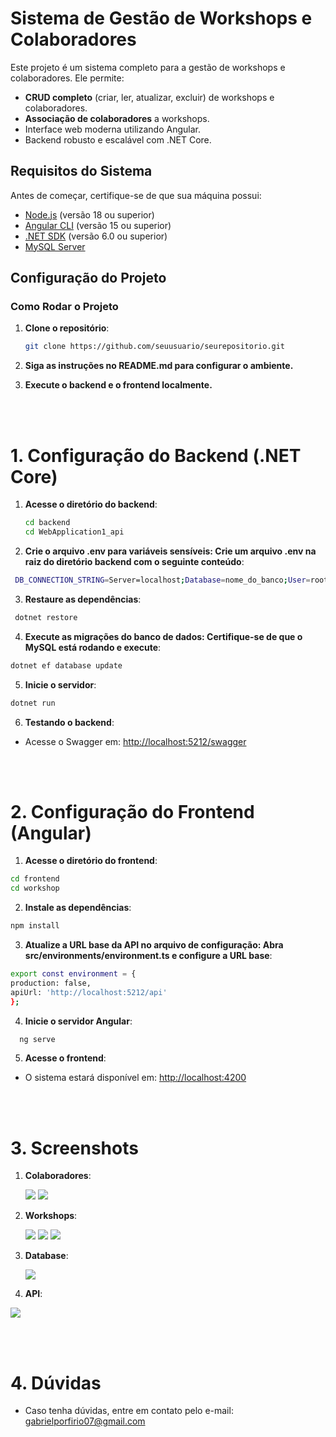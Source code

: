 # Sistema de Gestão de Workshops e Colaboradores

Este projeto é um sistema completo para a gestão de workshops e colaboradores. Ele permite:
- **CRUD completo** (criar, ler, atualizar, excluir) de workshops e colaboradores.
- **Associação de colaboradores** a workshops.
- Interface web moderna utilizando Angular.
- Backend robusto e escalável com .NET Core.

## Requisitos do Sistema

Antes de começar, certifique-se de que sua máquina possui:
- [Node.js](https://nodejs.org/) (versão 18 ou superior)
- [Angular CLI](https://angular.io/cli) (versão 15 ou superior)
- [.NET SDK](https://dotnet.microsoft.com/download) (versão 6.0 ou superior)
- [MySQL Server](https://dev.mysql.com/downloads/)

## Configuração do Projeto

 ### Como Rodar o Projeto
  1. **Clone o repositório**:
      ```bash
      git clone https://github.com/seuusuario/seurepositorio.git
      ```
  2. **Siga as instruções no README.md para configurar o ambiente.**

  3. **Execute o backend e o frontend localmente.**

<br/><br/>

# 1. Configuração do Backend (.NET Core)

1. **Acesse o diretório do backend**:
   ```bash
   cd backend
   cd WebApplication1_api
   ```
2. **Crie o arquivo .env para variáveis sensíveis: Crie um arquivo .env na raiz do diretório backend com o seguinte conteúdo**:
```bash
 DB_CONNECTION_STRING=Server=localhost;Database=nome_do_banco;User=root;Password=senha_do_banco;
```

3. **Restaure as dependências**:
```bash
 dotnet restore
```

4. **Execute as migrações do banco de dados: Certifique-se de que o MySQL está rodando e execute**:
  ```bash
  dotnet ef database update
  ```

5. **Inicie o servidor**:
  ```bash
  dotnet run
  ```
6. **Testando o backend**:

- Acesse o Swagger em:
  [http://localhost:5212/swagger](http://localhost:5212/swagger)

<br/><br/>

# 2. Configuração do Frontend (Angular)

1. **Acesse o diretório do frontend**:
  ```bash
cd frontend
cd workshop
  ```

2. **Instale as dependências**:
```bash
npm install
```

3. **Atualize a URL base da API no arquivo de configuração: Abra src/environments/environment.ts e configure a URL base**:
  ```bash
export const environment = {
  production: false,
  apiUrl: 'http://localhost:5212/api'
};
  ```

4. **Inicie o servidor Angular**:
  ```bash
    ng serve
  ```

5. **Acesse o frontend**:

- O sistema estará disponível em:
  [http://localhost:4200](http://localhost:4200)

<br/><br/>

# 3. Screenshots

1. **Colaboradores**:

   <img src="/Fast_prints/colaboradores.png">
   <img src="/Fast_prints/colaboradores_add.png">

2. **Workshops**:

   <img src="/Fast_prints/workshop_list.png">
   <img src="/Fast_prints/workshop_list2.png">
   <img src="/Fast_prints/worskhop_add.png">

3. **Database**:

   <img src="/Fast_prints/bd.png">

4. **API**:

  <img src="/Fast_prints/swagger.png">

   <br/><br/>

# 4. Dúvidas
- Caso tenha dúvidas, entre em contato pelo e-mail: gabrielporfirio07@gmail.com



